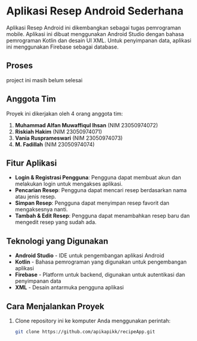 # Aplikasi Resep Android Sederhana

Aplikasi Resep Android ini dikembangkan sebagai tugas pemrograman mobile. Aplikasi ini dibuat menggunakan Android Studio dengan bahasa pemrograman Kotlin dan desain UI XML. Untuk penyimpanan data, aplikasi ini menggunakan Firebase sebagai database.
## Proses
project ini masih belum selesai 
## Anggota Tim

Proyek ini dikerjakan oleh 4 orang anggota tim:

1. **Muhammad Alfan Muwaffiqul Ihsan** (NIM 23050974072)
2. **Riskiah Hakim** (NIM 23050974071)
3. **Vania Rusprameswari** (NIM 23050974073)
4. **M. Fadillah** (NIM 23050974074)

## Fitur Aplikasi

- **Login & Registrasi Pengguna**: Pengguna dapat membuat akun dan melakukan login untuk mengakses aplikasi.
- **Pencarian Resep**: Pengguna dapat mencari resep berdasarkan nama atau jenis resep.
- **Simpan Resep**: Pengguna dapat menyimpan resep favorit dan mengaksesnya nanti.
- **Tambah & Edit Resep**: Pengguna dapat menambahkan resep baru dan mengedit resep yang sudah ada.

## Teknologi yang Digunakan

- **Android Studio** - IDE untuk pengembangan aplikasi Android
- **Kotlin** - Bahasa pemrograman yang digunakan untuk pengembangan aplikasi
- **Firebase** - Platform untuk backend, digunakan untuk autentikasi dan penyimpanan data
- **XML** - Desain antarmuka pengguna aplikasi

## Cara Menjalankan Proyek

1. Clone repository ini ke komputer Anda menggunakan perintah:
   ```bash
   git clone https://github.com/apikapikk/recipeApp.git
